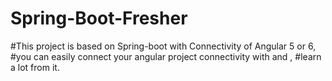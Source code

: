 # Spring-Boot-Fresher
#This project is based on Spring-boot with Connectivity of Angular 5 or 6,
#you can easily connect your angular project connectivity with and ,
#learn a lot from it.
